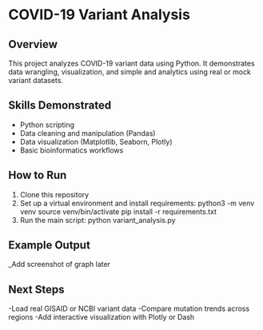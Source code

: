 # COVID-19 Variant Analysis

## Overview
This project analyzes COVID-19 variant data using Python.  It demonstrates data wrangling, visualization, and simple and analytics using real or mock variant datasets.

## Skills Demonstrated
- Python scripting
- Data cleaning and manipulation (Pandas)
- Data visualization (Matplotlib, Seaborn, Plotly)
- Basic bioinformatics workflows

## How to Run
1. Clone this repository
2. Set up a virtual environment and install requirements:
 python3 -m venv venv
 source venv/bin/activate
 pip install -r requirements.txt
3. Run the main script:
 python variant_analysis.py

## Example Output
_Add screenshot of graph later

## Next Steps
 -Load real GISAID or NCBI variant data
 -Compare mutation trends across regions
 -Add interactive visualization with Plotly or Dash
